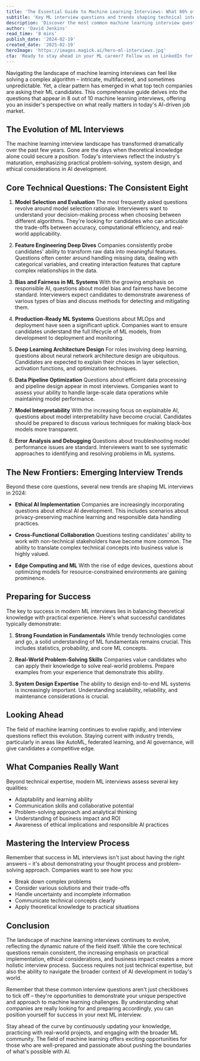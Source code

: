 ```yaml
---
title: 'The Essential Guide to Machine Learning Interviews: What 80% of Companies Are Actually Asking in 2024'
subtitle: 'Key ML interview questions and trends shaping technical interviews in 2024'
description: 'Discover the most common machine learning interview questions in 2024, from model selection to ethical AI implementation. This comprehensive guide covers the eight core technical questions that appear in 80% of ML interviews, emerging trends, and essential preparation strategies for success.'
author: 'David Jenkins'
read_time: '8 mins'
publish_date: '2024-02-19'
created_date: '2025-02-19'
heroImage: 'https://images.magick.ai/hero-ml-interviews.jpg'
cta: 'Ready to stay ahead in your ML career? Follow us on LinkedIn for daily insights on machine learning interviews, industry trends, and expert tips from leading AI professionals!'
---
```


Navigating the landscape of machine learning interviews can feel like solving a complex algorithm – intricate, multifaceted, and sometimes unpredictable. Yet, a clear pattern has emerged in what top tech companies are asking their ML candidates. This comprehensive guide delves into the questions that appear in 8 out of 10 machine learning interviews, offering you an insider's perspective on what really matters in today's AI-driven job market.

## The Evolution of ML Interviews

The machine learning interview landscape has transformed dramatically over the past few years. Gone are the days when theoretical knowledge alone could secure a position. Today's interviews reflect the industry's maturation, emphasizing practical problem-solving, system design, and ethical considerations in AI development.

## Core Technical Questions: The Consistent Eight

1. **Model Selection and Evaluation**
   The most frequently asked questions revolve around model selection rationale. Interviewers want to understand your decision-making process when choosing between different algorithms. They're looking for candidates who can articulate the trade-offs between accuracy, computational efficiency, and real-world applicability.

2. **Feature Engineering Deep Dives**
   Companies consistently probe candidates' ability to transform raw data into meaningful features. Questions often center around handling missing data, dealing with categorical variables, and creating interaction features that capture complex relationships in the data.

3. **Bias and Fairness in ML Systems**
   With the growing emphasis on responsible AI, questions about model bias and fairness have become standard. Interviewers expect candidates to demonstrate awareness of various types of bias and discuss methods for detecting and mitigating them.

4. **Production-Ready ML Systems**
   Questions about MLOps and deployment have seen a significant uptick. Companies want to ensure candidates understand the full lifecycle of ML models, from development to deployment and monitoring.

5. **Deep Learning Architecture Design**
   For roles involving deep learning, questions about neural network architecture design are ubiquitous. Candidates are expected to explain their choices in layer selection, activation functions, and optimization techniques.

6. **Data Pipeline Optimization**
   Questions about efficient data processing and pipeline design appear in most interviews. Companies want to assess your ability to handle large-scale data operations while maintaining model performance.

7. **Model Interpretability**
   With the increasing focus on explainable AI, questions about model interpretability have become crucial. Candidates should be prepared to discuss various techniques for making black-box models more transparent.

8. **Error Analysis and Debugging**
   Questions about troubleshooting model performance issues are standard. Interviewers want to see systematic approaches to identifying and resolving problems in ML systems.

## The New Frontiers: Emerging Interview Trends

Beyond these core questions, several new trends are shaping ML interviews in 2024:

- **Ethical AI Implementation**
  Companies are increasingly incorporating questions about ethical AI development. This includes scenarios about privacy-preserving machine learning and responsible data handling practices.

- **Cross-Functional Collaboration**
  Questions testing candidates' ability to work with non-technical stakeholders have become more common. The ability to translate complex technical concepts into business value is highly valued.

- **Edge Computing and ML**
  With the rise of edge devices, questions about optimizing models for resource-constrained environments are gaining prominence.

## Preparing for Success

The key to success in modern ML interviews lies in balancing theoretical knowledge with practical experience. Here's what successful candidates typically demonstrate:

1. **Strong Foundation in Fundamentals**
   While trendy technologies come and go, a solid understanding of ML fundamentals remains crucial. This includes statistics, probability, and core ML concepts.

2. **Real-World Problem-Solving Skills**
   Companies value candidates who can apply their knowledge to solve real-world problems. Prepare examples from your experience that demonstrate this ability.

3. **System Design Expertise**
   The ability to design end-to-end ML systems is increasingly important. Understanding scalability, reliability, and maintenance considerations is crucial.

## Looking Ahead

The field of machine learning continues to evolve rapidly, and interview questions reflect this evolution. Staying current with industry trends, particularly in areas like AutoML, federated learning, and AI governance, will give candidates a competitive edge.

## What Companies Really Want

Beyond technical expertise, modern ML interviews assess several key qualities:

- Adaptability and learning ability
- Communication skills and collaborative potential
- Problem-solving approach and analytical thinking
- Understanding of business impact and ROI
- Awareness of ethical implications and responsible AI practices

## Mastering the Interview Process

Remember that success in ML interviews isn't just about having the right answers – it's about demonstrating your thought process and problem-solving approach. Companies want to see how you:

- Break down complex problems
- Consider various solutions and their trade-offs
- Handle uncertainty and incomplete information
- Communicate technical concepts clearly
- Apply theoretical knowledge to practical situations

## Conclusion

The landscape of machine learning interviews continues to evolve, reflecting the dynamic nature of the field itself. While the core technical questions remain consistent, the increasing emphasis on practical implementation, ethical considerations, and business impact creates a more holistic interview process. Success requires not just technical expertise, but also the ability to navigate the broader context of AI development in today's world.

Remember that these common interview questions aren't just checkboxes to tick off – they're opportunities to demonstrate your unique perspective and approach to machine learning challenges. By understanding what companies are really looking for and preparing accordingly, you can position yourself for success in your next ML interview.

Stay ahead of the curve by continuously updating your knowledge, practicing with real-world projects, and engaging with the broader ML community. The field of machine learning offers exciting opportunities for those who are well-prepared and passionate about pushing the boundaries of what's possible with AI.